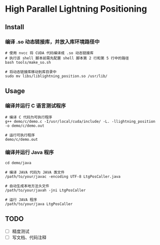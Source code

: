 # High Parallel Lightning Positioning



## Install

### 编译 .so 动态链接库，并放入库环境路径中

```shell
# 使用 nvcc 将 CUDA 代码编译成 .so 动态链接库
# 执行该 shell 脚本前需先配置 shell 脚本第 2 行和第 5 行中的路径
bash tools/make_so.sh

# 将动态链接库移动到库目录中
sudo mv libs/liblightning_position.so /usr/lib/
```

## Usage

### 编译并运行 C 语言测试程序

```shell
# 编译 C 代码为可执行程序
g++ demo/c/demo.c -I/usr/local/cuda/include/ -L. -llightning_position -o demo/c/demo.out

# 运行可执行程序
demo/c/demo.out
```

### 编译并运行 Java 程序

```shell
cd demo/java

# 编译 JAVA 代码为 JAVA 类文件
/path/to/your/javac -encoding UTF-8 LtgPosCaller.java

# 自动生成本地方法头文件
/path/to/your/javah -jni LtgPosCaller

# 运行 JAVA 程序
/path/to/your/java LtgPosCaller
```

## TODO

- [ ] 精度测试
- [ ] 写文档、代码注释
